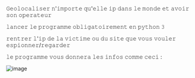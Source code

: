 

𝙶𝚎𝚘𝚕𝚘𝚌𝚊𝚕𝚒𝚜𝚎𝚛 𝚗'𝚒𝚖𝚙𝚘𝚛𝚝𝚎 𝚚𝚞'𝚎𝚕𝚕𝚎 𝚒𝚙 𝚍𝚊𝚗𝚜 𝚕𝚎 𝚖𝚘𝚗𝚍𝚎 𝚎𝚝 𝚊𝚟𝚘𝚒𝚛 𝚜𝚘𝚗 𝚘𝚙𝚎𝚛𝚊𝚝𝚎𝚞𝚛


𝚕𝚊𝚗𝚌𝚎𝚛 𝚕𝚎 𝚙𝚛𝚘𝚐𝚛𝚊𝚖𝚖𝚎 𝚘𝚋𝚕𝚒𝚐𝚊𝚝𝚘𝚒𝚛𝚎𝚖𝚎𝚗𝚝 𝚎𝚗 𝚙𝚢𝚝𝚑𝚘𝚗 𝟹


𝚛𝚎𝚗𝚝𝚛𝚎𝚛 𝚕'𝚒𝚙 𝚍𝚎 𝚕𝚊 𝚟𝚒𝚌𝚝𝚒𝚖𝚎 𝚘𝚞 𝚍𝚞 𝚜𝚒𝚝𝚎 𝚚𝚞𝚎 𝚟𝚘𝚞𝚜 𝚟𝚘𝚞𝚕𝚎𝚛 𝚎𝚜𝚙𝚒𝚘𝚗𝚗𝚎𝚛/𝚛𝚎𝚐𝚊𝚛𝚍𝚎𝚛 


𝚕𝚎 𝚙𝚛𝚘𝚐𝚛𝚊𝚖𝚖𝚎 𝚟𝚘𝚞𝚜 𝚍𝚘𝚗𝚗𝚎𝚛𝚊 𝚕𝚎𝚜 𝚒𝚗𝚏𝚘𝚜 𝚌𝚘𝚖𝚖𝚎 𝚌𝚎𝚌𝚒 : 


![image](https://user-images.githubusercontent.com/71606413/118241242-c7f46c80-b450-11eb-858b-fd5cc689ca96.png)




